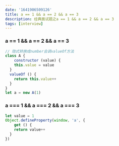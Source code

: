 ```yaml
---
date: '1641906509126'
title: a == 1 && a == 2 && a == 3
description: 经典面试题之a == 1 && a == 2 && a == 3
tags: [interview]
---
```


### a == 1 && a == 2 && a == 3
```javascript
// 隐式转换成number会调valueOf方法
class A {
	constructor (value) {
  	this.value = value
  }
  valueOf () {
  	return this.value++
  }
}
let a = new A(1)
```

### a === 1 && a === 2 && a === 3
```javascript
let value = 1
Object.defineProperty(window, 'a', {
	get () {
  	return value++
  }
})
```

